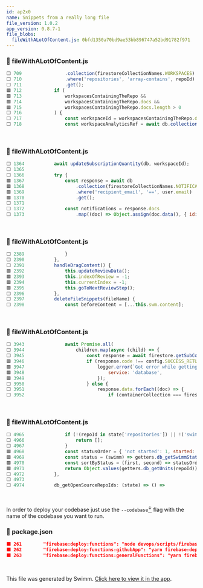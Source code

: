 ```yaml
---
id: ap2x0
name: Snippets from a really long file
file_version: 1.0.2
app_version: 0.8.7-1
file_blobs:
  fileWithALotOfContent.js: 0bfd1350a70bd9ae53bb896747a52bd91782f971
---
```


<!-- NOTE-swimm-snippet: the lines below link your snippet to Swimm -->
### 📄 fileWithALotOfContent.js
```javascript
⬜ 709                .collection(firestoreCollectionNames.WORKSPACES)
⬜ 710                .where('repositories', 'array-contains', repoId)
⬜ 711                .get();
🟩 712            if (
🟩 713                workspacesContainingTheRepo &&
🟩 714                workspacesContainingTheRepo.docs &&
🟩 715                workspacesContainingTheRepo.docs.length > 0
⬜ 716            ) {
⬜ 717                const workspaceId = workspacesContainingTheRepo.docs[0].id;
⬜ 718                const workspaceAnalyticsRef = await db.collection(firestoreCollectionNames.ANALYTICS).doc(workspaceId).get();
```

<br/>

<!-- NOTE-swimm-snippet: the lines below link your snippet to Swimm -->
### 📄 fileWithALotOfContent.js
```javascript
⬜ 1364           await updateSubscriptionQuantity(db, workspaceId);
⬜ 1365   
⬜ 1366           try {
🟩 1367               const response = await db
🟩 1368                   .collection(firestoreCollectionNames.NOTIFICATIONS)
🟩 1369                   .where('recipient_email', '==', user.email)
🟩 1370                   .get();
⬜ 1371   
⬜ 1372               const notifications = response.docs
⬜ 1373                   .map((doc) => Object.assign(doc.data(), { id: doc.id }))
```

<br/>

<!-- NOTE-swimm-snippet: the lines below link your snippet to Swimm -->
### 📄 fileWithALotOfContent.js
```javascript
⬜ 2389               }
⬜ 2390           },
⬜ 2391           handleDragContent() {
🟩 2392               this.updateReviewData();
🟩 2393               this.indexOfReview = -1;
🟩 2394               this.currentIndex = -1;
🟩 2395               this.goToNextReviewStep();
⬜ 2396           },
⬜ 2397           deleteFileSnippets(fileName) {
⬜ 2398               const beforeContent = [...this.swm.content];
```

<br/>

<!-- NOTE-swimm-snippet: the lines below link your snippet to Swimm -->
### 📄 fileWithALotOfContent.js
```javascript
⬜ 3943               await Promise.all(
⬜ 3944                   children.map(async (child) => {
⬜ 3945                       const response = await firestore.getSubCollection(containerCollection, documentId, child);
🟩 3946                       if (response.code !== config.SUCCESS_RETURN_CODE) {
🟩 3947                           logger.error(`Got error while getting collection ${child}: ${response.errorMessage}`, {
🟩 3948                               service: 'database',
🟩 3949                           });
⬜ 3950                       } else {
⬜ 3951                           response.data.forEach((doc) => {
⬜ 3952                               if (containerCollection === firestore.collectionNames.WORKSPACES) {
```

<br/>

<!-- NOTE-swimm-snippet: the lines below link your snippet to Swimm -->
### 📄 fileWithALotOfContent.js
```javascript
⬜ 4965               if (!(repoId in state['repositories']) || !('swimms' in state['repositories'][repoId])) {
⬜ 4966                   return [];
⬜ 4967               }
🟩 4968               const statusOrder = { 'not started': 1, started: 2, done: 3 };
🟩 4969               const status = (swimm) => getters.db_getSwimmStatus(repoId, swimmerId, swimm.id);
🟩 4970               const sortByStatus = (first, second) => statusOrder[status(first)] - statusOrder[status(second)];
🟩 4971               return Object.values(getters.db_getUnits(repoId)).sort(sortByStatus);
⬜ 4972           },
⬜ 4973   
⬜ 4974           db_getOpenSourceRepoIds: (state) => () =>
```

<br/>

In order to deploy your codebase just use the `--codebase`[<sup id="Z1Qgj5P">↓</sup>](#f-Z1Qgj5P) flag with the name of the codebase you want to run.
<!-- NOTE-swimm-snippet: the lines below link your snippet to Swimm -->
<!-- NOTE-swimm-repo ::veezvxCuzpPrRLLXWD2E:: -->
### 📄 package.json
```json
🟩 261        "firebase:deploy:functions": "node devops/scripts/firebaseDeploy.js",
🟩 262        "firebase:deploy:functions:githubApp": "yarn firebase:deploy:functions --codebase github-app",
🟩 263        "firebase:deploy:functions:generalFunctions": "yarn firebase:deploy:functions --codebase functions",
```

<br/>

This file was generated by Swimm. [Click here to view it in the app](https://swimm-web-app.web.app/repos/Z2l0aHViJTNBJTNBdGVzdC1naXRodWItYXBwJTNBJTNBc3dpbW1pbw==/docs/ap2x0).